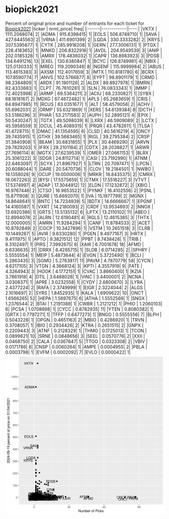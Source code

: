 # biopick2021
Percent of original price and number of entrants for each ticket for [Biopick2021](https://twitter.com/hashtag/Biopick2021)
|ticker |   nrml_price| freq|
|:------|------------:|----:|
|VKTX   | 1111.2068074|    2|
|ADMA   |  915.6398415|    1|
|EOLS   |  506.8749710|    1|
|SAVA   |  427.6445563|    2|
|VRNA   |  411.6901399|    2|
|LQDA   |  330.3333282|    2|
|KRYS   |  307.5395677|    1|
|CYTK   |  285.9918208|    1|
|GERN   |  277.3006131|    1|
|PTGX   |  228.4183652|    1|
|MNKD   |  206.8322916|    1|
|AVDL   |  204.9549539|    3|
|ANIP   |  202.0185328|    1|
|AMRX   |  178.4836032|    1|
|CAPR   |  136.8983923|    3|
|PDSB   |  134.6491216|   13|
|EXEL   |  130.6380847|    1|
|BCYC   |  126.8749981|    4|
|NBIX   |  125.0130333|    1|
|MREO   |  119.2090349|    8|
|NGENF  |  115.9999984|    2|
|ABUS   |  113.4615383|    3|
|AXSM   |  112.4017659|    3|
|IMTX   |  110.8181780|    6|
|BCRX   |  107.8590774|    7|
|ANVS   |  102.5766877|    8|
|EYPT   |   98.8901179|    1|
|CRMD   |   98.2384809|    1|
|ARDX   |   91.1901126|    2|
|ALDX   |   89.8927978|    1|
|BMRN   |   82.4333683|    1|
|CLPT   |   76.7610281|    3|
|SLN    |   76.0833343|    1|
|IMMP   |   72.4025998|    2|
|ARMP   |   69.5364211|    2|
|ACIU   |   68.2330827|    1|
|SYBX   |   68.1818167|    2|
|MDXG   |   67.4672482|    1|
|APLS   |   65.2683659|    1|
|CRIS   |   64.8947985|   11|
|RCUS   |   63.0351677|    1|
|ALT    |   58.4579056|    2|
|ACHV   |   55.6962031|    2|
|ORMP   |   55.6321869|    1|
|XERS   |   54.6139384|    8|
|DCTH   |   53.5186296|    3|
|PHAR   |   53.2171583|    2|
|AUPH   |   52.2895121|    4|
|EPIX   |   50.5430247|    3|
|TGTX   |   49.5098039|    8|
|LXRX   |   46.5909089|    2|
|LCTX   |   45.5958559|    3|
|OCUL   |   45.4089315|    1|
|PRQR   |   43.4782611|    1|
|TLSA   |   41.4728715|    1|
|DMAC   |   41.1354595|    6|
|CLSD   |   40.5616219|    4|
|ONCY   |   39.7435915|    1|
|GTHX   |   39.5683465|    1|
|RIGL   |   39.2795384|    2|
|CRSP   |   31.3840908|    1|
|BEAM   |   30.6831855|    1|
|PLX    |   30.4469290|    2|
|ARVN   |   29.7829203|    1|
|IFRX   |   28.2101184|    2|
|CDTX   |   28.2038827|    1|
|ARWR   |   27.7696114|    8|
|MGTX   |   27.6239539|    1|
|OMER   |   27.0661153|    1|
|BLRX   |   25.3061222|    3|
|SDGR   |   24.8112714|    1|
|CASI   |   23.7192990|    1|
|ATNM   |   22.6463097|    7|
|SCYX   |   21.8967927|    1|
|LTRN   |   20.7097471|    1|
|LPCN   |   20.6088044|    1|
|DARE   |   20.5470736|    1|
|CLOV   |   19.2184501|    1|
|NWBO   |   19.1358026|    9|
|OCUP   |   19.0000006|    1|
|MRKR   |   18.8435375|    2|
|CMRX   |   18.0672263|    2|
|BYSI   |   17.5575659|    1|
|CTMX   |   17.5516227|    3|
|VTVT   |   17.5374997|    4|
|ADAP   |   17.3044912|   12|
|ELDN   |   17.1232872|    2|
|XBIO   |   16.9767446|    2|
|CTSO   |   16.9653522|    1|
|PYNKF  |   16.4102556|    2|
|PSNL   |   15.8711908|    3|
|QURE   |   15.6692070|    1|
|IVA    |   15.1977799|    2|
|MGNX   |   14.8648641|    1|
|BNTC   |   14.7234939|    5|
|BDTX   |   14.6666667|    1|
|EPGNF  |   14.4160587|    1|
|VXRT   |   14.2180093|    2|
|CRDF   |   13.9534893|    2|
|NNOX   |   13.6920386|    1|
|GRTS   |   13.5135132|    6|
|LPTX   |   13.2110102|   11|
|ABEO   |   12.8994078|    2|
|ALRN   |   12.6190481|    4|
|RGLS   |   12.4615385|    3|
|THTX   |   12.0000005|    1|
|AMRN   |   11.9284294|    1|
|CANF   |   11.8784533|    2|
|ACET   |   10.8792849|    2|
|COCP   |   10.3427896|    1|
|VSTM   |   10.2651518|    3|
|CLRB   |   10.1449267|    5|
|AVIR   |    9.6330280|    1|
|PGEN   |    9.4977167|    3|
|HRTX   |    9.4111975|    1|
|APTO   |    9.3821512|   12|
|PPBT   |    8.7438426|    1|
|TRIB   |    8.3102497|    1|
|PIRS   |    7.3992675|    8|
|XAIR   |    6.7001678|   18|
|AFMD   |    6.6336635|   31|
|DRRX   |    6.4285715|    1|
|SLDB   |    6.0714285|    2|
|SPHRY  |    5.5555554|    1|
|MEIP   |    5.4873644|    4|
|EVGN   |    5.3725490|    1|
|BCLI   |    5.2863435|    3|
|SGMO   |    5.2763817|   11|
|PAVM   |    4.7870779|   58|
|CYCN   |    4.6217105|    3|
|VTGN   |    4.3668124|    3|
|KPTI   |    4.3557919|    9|
|FATE   |    4.3264943|    3|
|HOOK   |    4.1772151|    1|
|CVAC   |    3.8660400|    1|
|KZIA   |    3.7861918|    4|
|DTIL   |    3.6488028|    1|
|VINC   |    3.4400001|    2|
|NCNA   |    3.0308371|    1|
|APRE   |    3.0232558|    1|
|CYDY   |    2.6800670|    3|
|LYRA   |    2.4377224|    2|
|RAFA   |    2.3749999|    1|
|EIGR   |    2.3224044|    2|
|ALGS   |    2.1016697|    2|
|SYRS   |    1.8452935|    1|
|KALA   |    1.6909622|   10|
|ONCT   |    1.6566265|   52|
|HEPA   |    1.5697675|    6|
|ATHA   |    1.5552569|    1|
|SNGX   |    1.2376544|    2|
|BTAI   |    1.2191388|    1|
|CWBR   |    1.2121212|    1|
|PHIO   |    1.2060103|    6|
|PCSA   |    1.0708898|    1|
|CYCC   |    0.8782935|   11|
|YTEN   |    0.8080382|    1|
|GRTX   |    0.7797271|    1|
|TFFP   |    0.6477273|    1|
|BNGO   |    0.5555556|    7|
|BLPH   |    0.5043228|    1|
|OPGN   |    0.4651163|    2|
|MBIO   |    0.4286920|    1|
|TRVN   |    0.3708057|    1|
|IBIO   |    0.2934426|    2|
|KTRA   |    0.2651515|    2|
|GNPX   |    0.2209443|    3|
|ATNF   |    0.2128329|    1|
|THMO   |    0.1725013|    1|
|TCON   |    0.0899621|   10|
|SRNE   |    0.0848656|    3|
|SEEL   |    0.0570776|    2|
|XXII   |    0.0468750|    2|
|CALA   |    0.0367647|    5|
|TTOO   |    0.0323308|    2|
|VBIV   |    0.0171786|    8|
|CNSP   |    0.0060264|    1|
|AMPE   |    0.0004955|    2|
|PBLA   |    0.0003798|    1|
|EVFM   |    0.0002092|    7|
|EVLO   |    0.0000422|    1|
![retvspicks](biopicks.png?raw=true)
